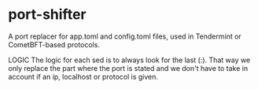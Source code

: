 # port-shifter
A port replacer for app.toml and config.toml files, used in Tendermint or CometBFT-based protocols.

LOGIC
The logic for each sed is to always look for the last (:).
That way we only replace the part where the port is stated
and we don't have to take in account if an ip, localhost or
protocol is given.